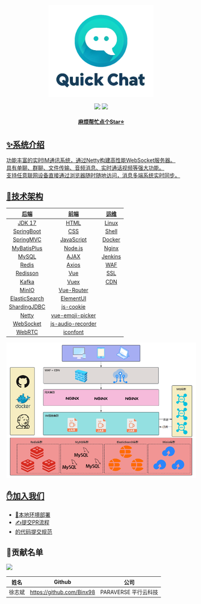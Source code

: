 <p align="center">
    <img src="docs/image/logo.png" width="280" />
</p>

<div align="center">
    <a href="https://github.com/Binx98/QuickChat"><img src="https://img.shields.io/badge/后端-项目地址-yellow.svg?style=plasticr"></a>
    <a href="https://github.com/Binx98/QuickChat-Front"><img src="https://img.shields.io/badge/前端-项目地址-blueviolet.svg?style=plasticr"></a>
    <a href="" target="_blank">
    <br>
    <h4>麻烦帮忙点个Star⭐</h4>
</div>

## ✨系统介绍

功能丰富的实时IM通讯系统，通过Netty构建高性能WebSocket服务器。<br>
具有单聊、群聊、文件传输、音频消息、实时通话视频等强大功能。<br>
支持任意联网设备直接通过浏览器随时随地访问，消息多端系统实时同步。<br>

## 🚀技术架构

|      后端       |        前端         |   运维    |
|:-------------:|:-----------------:|:-------:|
|    JDK 17     |       HTML        |  Linux  |
|  SpringBoot   |        CSS        |  Shell  |
|   SpringMVC   |    JavaScript     | Docker  |
|  MyBatisPlus  |      Node.js      |  Nginx  |
|     MySQL     |       AJAX        | Jenkins |
|     Redis     |       Axios       |   WAF   |
|   Redisson    |        Vue        |   SSL   |
|     Kafka     |       Vuex        |   CDN   |
|     MinIO     |    Vue-Router     |         |
| ElasticSearch |     ElementUI     |         |
| ShardingJDBC  |     js-cookie     |         |
|     Netty     | vue-emoji-picker  |         |
|   WebSocket   | js-audio-recorder |         |
|    WebRTC     |     iconfont      |         |

![img.png](docs/image/架构图.png)

## ✋加入我们

- [🚢本地环境部署](本地环境部署)
- [✍提交PR流程](提交PR流程)
- [的代码提交规范](代码提交规范)

## 🎉贡献名单

<a href="https://github.com/Binx98/QuickChat/graphs/contributors">
  <img src="https://contrib.rocks/image?repo=Binx98/QuickChat"/>
</a>

| 姓名       | Github     | 公司              |
|:-------------:|:-------------:|:-------------:|
| 徐志斌 | https://github.com/Binx98  | PARAVERSE 平行云科技 |
